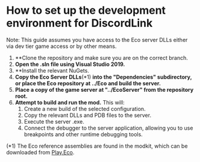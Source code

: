 # How to set up the development environment for DiscordLink
Note: This guide assumes you have access to the Eco server DLLs either via dev tier game access or by other means.

1. **Clone the repository and make sure you are on the correct branch.
2. **Open the .sln file using Visual Studio 2019.**
3. **Install the relevant NuGets.
4. **Copy the Eco Server DLLs**(\*1) **into the "Dependencies" subdirectory, or place the Eco repository at ../Eco and build the server.** 
5. **Place a copy of the game server at "../EcoServer" from the repository root.**
6. **Attempt to build and run the mod.**
This will:  
   1. Create a new build of the selected configuration.
   2. Copy the relevant DLLs and PDB files to the server.
   3. Execute the server .exe.
   4. Connect the debugger to the server application, allowing you to use breakpoints and other runtime debugging tools.

(\*1) The Eco reference assemblies are found in the modkit, which can be downloaded from [Play.Eco](https://play.eco).
